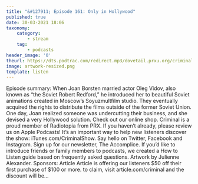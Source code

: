 ```yaml
---
title: "&#127911; Episode 161: Only in Hollywood"
published: true
date: 30-03-2021 18:06
taxonomy:
    category:
        - stream
    tag:
        - podcasts
header_image: '0'
theurl: https://dts.podtrac.com/redirect.mp3/dovetail.prxu.org/criminal/b6bf2b56-1083-4d59-817f-c80c2e56d502/Episode_161_Only_in_Hollywood_Part_1.mp3
image: artwork-resized.png
template: listen
--- 
```

Episode summary: When Joan Borsten married actor Oleg Vidov, also known as “the Soviet Robert Redford,” he introduced her to beautiful Soviet animations created in Moscow’s Soyuzmultfilm studio. They eventually acquired the rights to distribute the films outside of the former Soviet Union. One day, Joan realized someone was undercutting their business, and she devised a very Hollywood solution. Check out our online shop. Criminal is a proud member of Radiotopia from PRX. If you haven’t already, please review us on Apple Podcasts! It’s an important way to help new listeners discover the show: iTunes.com/CriminalShow. Say hello on Twitter, Facebook and Instagram. Sign up for our newsletter, The Accomplice. If you’d like to introduce friends or family members to podcasts, we created a How to Listen guide based on frequently asked questions. Artwork by Julienne Alexander. Sponsors: Article Article is offering our listeners $50 off their first purchase of $100 or more. to claim, visit article.com/criminal and the discount will be…
